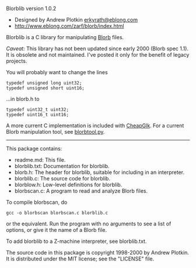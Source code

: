 Blorblib version 1.0.2

- Designed by Andrew Plotkin <erkyrath@eblong.com>
- http://www.eblong.com/zarf/blorb/index.html

Blorblib is a C library for manipulating [Blorb][] files.

*Caveat:* This library has not been updated since early 2000 (Blorb spec
1.1). It is obsolete and not maintained. I've posted it only for the benefit
of legacy projects.

You will probably want to change the lines

    typedef unsigned long uint32;
    typedef unsigned short uint16;

...in blorb.h to

    typedef uint32_t uint32;
    typedef uint16_t uint16;

A more current C implementation is included with [CheapGlk][].
For a current Blorb manipulation tool, see [blorbtool.py][].

[Blorb]: http://www.eblong.com/zarf/blorb/index.html
[CheapGlk]: https://github.com/erkyrath/cheapglk
[blorbtool.py]: https://github.com/erkyrath/glk-dev/blob/master/blorbtool.py

---

This package contains:

- readme.md: This file.
- blorblib.txt: Documentation for blorblib.
- blorb.h: The header for blorblib, suitable for including in an interpreter.
- blorblib.c: The source code for blorblib.
- blorblow.h: Low-level definitions for blorblib.
- blorbscan.c: A program to read and analyze Blorb files.

To compile blorbscan, do

    gcc -o blorbscan blorbscan.c blorblib.c

or the equivalent. Run the program with no arguments to see a list of
options, or give it the name of a Blorb file.

To add blorblib to a Z-machine interpreter, see blorblib.txt.

The source code in this package is copyright 1998-2000 by Andrew
Plotkin. It is distributed under the MIT license; see the "LICENSE"
file.
